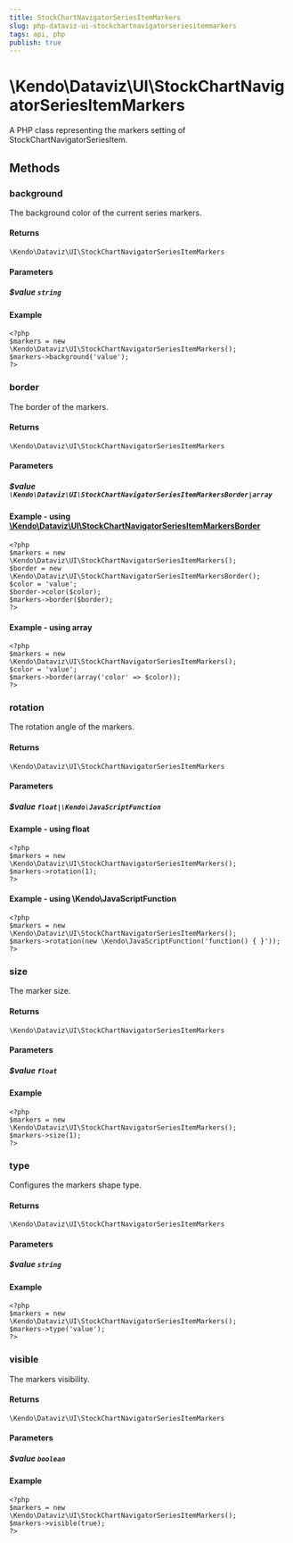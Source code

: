 ```yaml
---
title: StockChartNavigatorSeriesItemMarkers
slug: php-dataviz-ui-stockchartnavigatorseriesitemmarkers
tags: api, php
publish: true
---
```


# \Kendo\Dataviz\UI\StockChartNavigatorSeriesItemMarkers

A PHP class representing the markers setting of StockChartNavigatorSeriesItem.


## Methods

### background
The background color of the current series markers.

#### Returns
`\Kendo\Dataviz\UI\StockChartNavigatorSeriesItemMarkers`

#### Parameters

##### $value `string`



#### Example 
    <?php
    $markers = new \Kendo\Dataviz\UI\StockChartNavigatorSeriesItemMarkers();
    $markers->background('value');
    ?>

### border

The border of the markers.

#### Returns
`\Kendo\Dataviz\UI\StockChartNavigatorSeriesItemMarkers`

#### Parameters

##### $value `\Kendo\Dataviz\UI\StockChartNavigatorSeriesItemMarkersBorder|array`


#### Example - using [\Kendo\Dataviz\UI\StockChartNavigatorSeriesItemMarkersBorder](/kendo-ui/api/wrappers/php/Kendo/Dataviz/UI/StockChartNavigatorSeriesItemMarkersBorder)
    <?php
    $markers = new \Kendo\Dataviz\UI\StockChartNavigatorSeriesItemMarkers();
    $border = new \Kendo\Dataviz\UI\StockChartNavigatorSeriesItemMarkersBorder();
    $color = 'value';
    $border->color($color);
    $markers->border($border);
    ?>

#### Example - using array

    <?php
    $markers = new \Kendo\Dataviz\UI\StockChartNavigatorSeriesItemMarkers();
    $color = 'value';
    $markers->border(array('color' => $color));
    ?>

### rotation
The rotation angle of the markers.

#### Returns
`\Kendo\Dataviz\UI\StockChartNavigatorSeriesItemMarkers`

#### Parameters

##### $value `float|\Kendo\JavaScriptFunction`



#### Example  - using float
    <?php
    $markers = new \Kendo\Dataviz\UI\StockChartNavigatorSeriesItemMarkers();
    $markers->rotation(1);
    ?>

#### Example  - using \Kendo\JavaScriptFunction
    <?php
    $markers = new \Kendo\Dataviz\UI\StockChartNavigatorSeriesItemMarkers();
    $markers->rotation(new \Kendo\JavaScriptFunction('function() { }'));
    ?>

### size
The marker size.

#### Returns
`\Kendo\Dataviz\UI\StockChartNavigatorSeriesItemMarkers`

#### Parameters

##### $value `float`



#### Example 
    <?php
    $markers = new \Kendo\Dataviz\UI\StockChartNavigatorSeriesItemMarkers();
    $markers->size(1);
    ?>

### type
Configures the markers shape type.

#### Returns
`\Kendo\Dataviz\UI\StockChartNavigatorSeriesItemMarkers`

#### Parameters

##### $value `string`



#### Example 
    <?php
    $markers = new \Kendo\Dataviz\UI\StockChartNavigatorSeriesItemMarkers();
    $markers->type('value');
    ?>

### visible
The markers visibility.

#### Returns
`\Kendo\Dataviz\UI\StockChartNavigatorSeriesItemMarkers`

#### Parameters

##### $value `boolean`



#### Example 
    <?php
    $markers = new \Kendo\Dataviz\UI\StockChartNavigatorSeriesItemMarkers();
    $markers->visible(true);
    ?>

